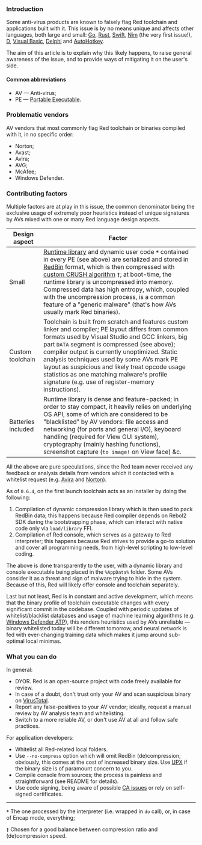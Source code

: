 ### Introduction

Some anti-virus products are known to falsely flag Red toolchain and applications built with it. This issue is by no means unique and affects other languages, both large and small: [Go](https://forum.kaspersky.com/index.php?/topic/353855-kaspersky-deletes-go-programming-language-executables/), [Rust](https://users.rust-lang.org/t/malware-in-rust-installer/8058/8), [Swift](https://mjtsai.com/blog/2018/02/22/avast-anti-virus-false-positives-for-apps-that-use-swift/), [Nim](https://github.com/nim-lang/Nim/issues/1) (the very first issue!), [D](https://news.ycombinator.com/item?id=18347138), [Visual Basic](https://social.msdn.microsoft.com/Forums/vstudio/en-US/e725ffad-2477-46d8-8112-71202f330f5d/unknown-publisher-anti-virus-thinks-my-application-is-a-virus-vb-2010-how-to-solve-this?forum=vbgeneral), [Delphi](https://community.norton.com/en/forums/delphi-and-false-positive-problem-again-it-seems) and [AutoHotkey](http://www.donationcoder.com/forum/index.php?topic=15210.0).

The aim of this article is to explain why this likely happens, to raise general awareness of the issue, and to provide ways of mitigating it on the user's side.


#### Common abbreviations

* AV — Anti-virus;
* PE — [Portable Executable](https://en.wikipedia.org/wiki/Portable_Executable).

### Problematic vendors

AV vendors that most commonly flag Red toolchain or binaries compiled with it, in no specific order:

* Norton;
* Avast;
* Avira;
* AVG;
* McAfee;
* Windows Defender.

### Contributing factors

Multiple factors are at play in this issue, the common denominator being the exclusive usage of extremely poor heuristics instead of unique signatures by AVs mixed with one or many Red language design aspects.

| Design aspect | Factor |
|-|-|
| Small | [Runtime library](https://github.com/red/red/blob/414cdb325f90b3a8eec3731549f3aa05dfee2d72/runtime/red.reds) and dynamic user code **`*`** contained in every PE (see above) are serialized and stored in [RedBin](https://doc.red-lang.org/en/redbin.html) format, which is then compressed with [custom CRUSH algorithm](https://github.com/red/red/blob/414cdb325f90b3a8eec3731549f3aa05dfee2d72/runtime/crush.reds) **`†`**; at boot-time, the runtime library is uncompressed into memory. Compressed data has high entropy, which, coupled with the uncompression process, is a common feature of a "generic malware" (that's how AVs usually mark Red binaries). |
| Custom toolchain | Toolchain is built from scratch and features custom linker and compiler; PE layout differs from common formats used by Visual Studio and GCC linkers, big part `DATA` segment is compressed (see above); compiler output is currently unoptimized. Static analysis techniques used by some AVs mark PE layout as suspicious and likely treat opcode usage statistics as one matching malware's profile signature (e.g. use of register-memory instructions). |
| Batteries included | Runtime library is dense and feature-packed; in order to stay compact, it heavily relies on underlying OS API, some of which are considered to be "blacklisted" by AV vendors: file access and networking (for ports and general I/O), keyboard handling (required for View GUI system), cryptography (mainly hashing functions), screenshot capture (`to image!` on View face) &c. |

All the above are pure speculations, since the Red team never received any feedback or analysis details from vendors which it contacted with a whitelist request (e.g. [Avira](https://twitter.com/red_lang/status/887970289618829312) and [Norton](https://github.com/red/red/issues/500#issuecomment-24805674)).

As of `0.6.4`, on the first launch toolchain acts as an installer by doing the following:

1. Compilation of dynamic compression library which is then used to pack RedBin data; this happens because Red compiler depends on Rebol2 SDK during the bootstrapping phase, which can interact with native code only via `load/library` FFI.
1. Compilation of Red console, which serves as a gateway to Red interpreter; this happens because Red strives to provide a go-to solution and cover all programming needs, from high-level scripting to low-level coding.

The above is done transparently to the user, with a dynamic library and console executable being placed in the `%AppData%` folder. Some AVs consider it as a threat and sign of malware trying to hide in the system. Because of this, Red will likely offer console and toolchain separately.

Last but not least, Red is in constant and active development, which means that the binary profile of toolchain executable changes with every significant commit in the codebase. Coupled with periodic updates of whitelist/blacklist databases and usage of machine learning algorithms (e.g. [Windows Defender ATP](https://docs.microsoft.com/en-us/windows/security/threat-protection/windows-defender-antivirus/utilize-microsoft-cloud-protection-windows-defender-antivirus)), this renders heuristics used by AVs unreliable — binary whitelisted today will be different tomorrow, and neural network is fed with ever-changing training data which makes it jump around sub-optimal local minimas. 

### What you can do

In general:
* DYOR. Red is an open-source project with code freely available for review.
* In case of a doubt, don't trust only your AV and scan suspicious binary on [VirusTotal](https://www.virustotal.com).
* Report any false-positives to your AV vendor; ideally, request a manual review by AV analysis team and whitelisting.
* Switch to a more reliable AV, or don't use AV at all and follow safe practices. 

For application developers:
* Whitelist all Red-related local folders.
* Use `--no-compress` option which will omit RedBin (de)compression; obviously, this comes at the cost of increased binary size. Use [UPX](https://upx.github.io/) if the binary size is of paramount concern to you.
* Compile console from sources; the process is painless and straightforward (see README for details).
* Use code signing, being aware of possible [CA issues](https://it.slashdot.org/story/19/06/02/0042209/ask-slashdot-what-to-do-when-your-certificate-authority-suddenly-revokes-your-cert) or rely on self-signed certificates.

---

**`*`** The one processed by the interpreter (i.e. wrapped in `do` call), or, in case of Encap mode, everything;

**`†`** Chosen for a good balance between compression ratio and (de)compression speed.